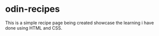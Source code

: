 # odin-recipes

This is a simple recipe page being created showcase the learning i have done using HTML and CSS.